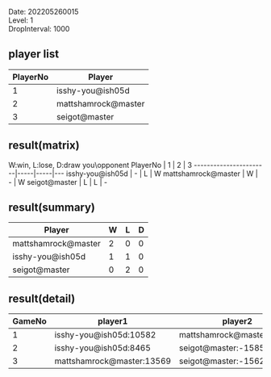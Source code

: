 Date: 202205260015  
Level: 1  
DropInterval: 1000  
## player list
PlayerNo  |  Player
----------|---------------------
1         |  isshy-you@ish05d
2         |  mattshamrock@master
3         |  seigot@master
## result(matrix)
W:win, L:lose, D:draw
you\opponent PlayerNo  |  1  |  2  |  3
-----------------------|-----|-----|---
isshy-you@ish05d       |  -  |  L  |  W
mattshamrock@master    |  W  |  -  |  W
seigot@master          |  L  |  L  |  -
## result(summary)
Player               |  W  |  L  |  D
---------------------|-----|-----|---
mattshamrock@master  |  2  |  0  |  0
isshy-you@ish05d     |  1  |  1  |  0
seigot@master        |  0  |  2  |  0
## result(detail)
GameNo  |  player1                    |  player2
--------|-----------------------------|---------------------------
1       |  isshy-you@ish05d:10582     |  mattshamrock@master:12596
2       |  isshy-you@ish05d:8465      |  seigot@master:-1585
3       |  mattshamrock@master:13569  |  seigot@master:-1562
